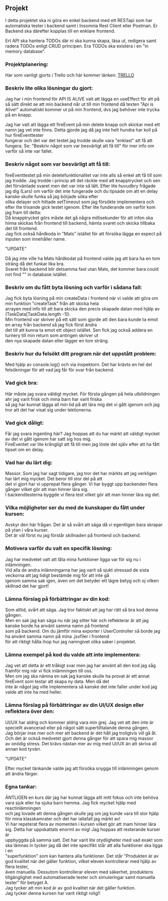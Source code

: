 ## Projekt

I detta projektet ska ni göra en enkel backend med ett RESTapi som har automatiska tester i backend samt i Insomnia Rest Client eller Postman. Er Backend ska därefter kopplas till en enklare frontend.

Ert API ska hantera TODOs där ni ska kunna skapa, läsa ut, redigera samt radera TODOs enligt CRUD principen. Era TODOs ska existera i en "in memory database".

### Projektplanering:

Har som vanligt gjorts i Trello och här kommer länken: [TRELLO](https://trello.com/invite/b/MDeIRsB4/901dddb97b983b8489846f1d7f175484/webbserverprogrammering-1/ "Trello")


### Beskriv lite olika lösningar du gjort:

Jag har i min frontend för API IS ALIVE valt att lägga en useEffect för att på så sätt direkt se att min backend når ut till min frontend då texten "Api is Alive!"
automatiskt kommer ut på min frontend, dvs jag behöver inte trycka på en knapp.  
  
Jag har valt att lägga ett fireEvent på min delete knapp och skickar med ett namn jag vet inte finns. Detta gjorde jag då jag inte helt hundra har koll på hur fireEventtester  
fungerar och det var det testet jag trodde skulle vara "enklast" att få att fungera. Se: "Beskriv något som var besvärligt att få till" för mer info om varför så inte var fallet.



### Beskriv något som var besvärligt att få till:

fireEventtestet på min deletefunktionalitet var inte alls så enkel att få till som jag trodde. Jag trodde i princip att det räckte med att knapptrycket och sen det förväntade svaret
men det var inte så lätt. Efter lite huvudbry frågade jag dig (Lars) om varför det inte fungerade och du tipsade om att en delay kanske skulle funka så jag började söka efter  
olika delayer och hittade setTimeout som jag försökte implementera och efter lite trixande gick testet igenom. Efter lite funderande om varför kom jag fram till detta:  
Då knapptrycket görs måste det gå några millisekunder för att infon ska hinna skickas från frontend till backend, hämta svaret och skicka tillbaka det till frontend.  
Jag fick också hårdkoda in "Mats" istället för att försöka lägga en expect på inputen som innehåller name.  
  
"UPDATE"  
  
Då jag inte ville ha Mats hårdkodat på frontend valde jag att bara ha en tom sträng då det funkar lika bra.  
Svaret från backend blir detsamma fast utan Mats, det kommer bara could not find "" in database istället.

### Beskriv om du fått byta lösning och varför i sådana fall:

Jag fick byta lösning på min createData i frontend när vi valde att göra om min funktion "createTask" från att skicka hela  
arrayen med info till att bara skicka den precis skapade datan med hjälp av (TaskData[TaskData.length -1]).  
Min frontend var skriver på ett sätt som gjorde att den bara kunde ta emot en array från backend så jag fick först ändra  
det till att kunna ta emot ett object istället. Sen fick jag också addera en turnery till min return som antingen skriver ut  
den nya skapade datan eller lägger en tom sträng.

### Beskriv hur du felsökt ditt program när det uppstått problem:

Med hjälp av console.log() och via inspektorn. Det har krävts en hel del felsökningar för att vad jag får för svar från backend.  

### Vad gick bra:

Här måste jag svara väldigt mycket. För första gången på hela utbildningen ahr jag varit frisk och mina barn har varit friska  
så jag har kunnat lägga all min tid på att lära mig det vi gått igenom och jag tror att det har visat sig under lektionerna.  

### Vad gick dåligt:

Får jag svara ingenting här? Jag hoppas att du har märkt att väldigt mycket av det vi gått igenom har satt sig hos mig.  
FireEventet var lite krångligt att få till men jag löste det själv efter att ha fått tipset om en delay.

### Vad har du lärt dig:

Massor. Som jag har sagt tidigare, jag tror det har märkts att jag verkligen har lärt mig mycket. Det beror till stor del på att  
det vi gjort har vi upprepat flera gånger. Vi har byggt upp backenden flera gånger vilket gör att man hinner lära sig.  
I backendtesterna byggde vi flera test vilket gör att man hinner lära sig det. 

### Vilka möjligheter ser du med de kunskaper du fått under kursen:

Avskyr den här frågan. Det är så svårt att säga då vi egentligen bara skrapar på ytan i våra kurser.  
Det är väl först nu jag förstår skillnaden på frontend och backend. 

### Motivera varför du valt en specifik lösning:

Jag har medvetet valt att låta mina funktioner ligga var för sig nu i inlämningen.  
Vid alla de andra inlämningarna har jag varit så sjukt stressad de sista veckorna att jag tidigt bestämde mig för att inte gå  
igenom samma sak igen, även om det betyder ett lägre betyg och oj vilken skillnad det har gjort!

### Lämna förslag på förbättringar av din kod:

Som alltid, svårt att säga. Jag tror faktiskt att jag har rätt så bra kod denna gången.  
Men en sak jag kan säga nu när jag sitter här och reflekterar är att jag kanske borde ha använt samma namn på frontend  
som på backend. Om du jämför mina exporter i UserController så borde jag ha använt samma namn på mina .jsxfiler i frontend  
för att riktigt hålla ihop hur jag namngivet olika saker i projektet.

### Lämna exempel på kod du valde att inte implementera:

Jag vet att detta är ett tråkigt svar men jag har använt all den kod jag såg framför mig när vi fick inlämningen till oss.  
Men om jag ska nämna en sak jag kanske skulle ha provat är ett annat fireEvent som testar att skapa ny data. Men då det  
inte är något jag ville implementera så kanske det inte faller under kod jag valde att inte ha med heller. 

### Lämna förslag på förbättringar av din UI/UX design eller reflektera över den:

UI/UX har aldrig och kommer aldrig vara min grej. Jag vet att den inte är speciellt avancerad eller på något sätt supertilltalande denna gången.  
Jag börjar inse mer och mer att backend är det håll jag troligtvis vill gå åt. Och det är också medvetet gjort denna gånger för att spara mig massor  
av onödig stress. Det krävs nästan mer av mig med UI/UX än att skriva all annan kod tyvärr.  
  
"UPDATE"  
  
Efter mycket tänkande valde jag att försöka snygga till inlämningen genom att ändra färger.

### Egna tankar:

ÄNTLIGEN en kurs där jag har kunnat lägga allt mitt fokus och inte behöva vara sjuk eller ha sjuka barn hemma. Jag fick mycket hjälp med reactinlämningen  
och jag lovade att denna gången skulle jag om jag kunde vara till stor hjälp för mina klasskamrater och det har iallafall jag märkt av!  
Vi har repeterat flera av momenten i kursen vilket gör att mam hinner lära sig. Detta har uppskattats enormt av mig! Jag hoppas att resterande kurser är  
uppbyggda på samma satt. Det har varit lite otydligheter med vad exakt som ska lämnas in tycker jag då det inte specifikt står att alla funktioner ska ligga i en  
"superfunktion" som kan hantera alla funktioner. Det står "Produkten är av god kvalitet när det gäller funktion, vilket eleven kontrollerar med hjälp av flera tester,  
även manuella. Dessutom kontrollerar eleven med säkerhet, produktens tillgänglighet med automatiserade tester och simuleringar samt manuella tester" för betyget A.  
Jag tycker att min kod är av god kvalitet när det gäller funktion.  
Jag tycker denna kursen har varit riktigt rolig!!